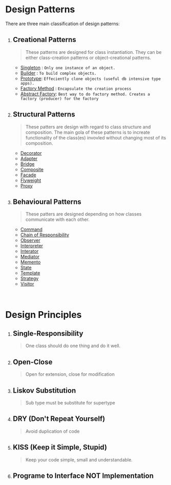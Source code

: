 # Design Patterns

There are three main classification of design patterns:

1. ## Creational Patterns
    > These patterns are designed for class instantiation. They can be either class-creation patterns or object-creational patterns.
    
    + [Singleton](./creational/singleton.md) : `Only one instance of an object.`
    + [Builder](./creational/builder.md) : `To build complex objects.`
    + [Prototype](./creational/prototype.md): `Effeciently clone objects (useful db intensive type apps).`
    + [Factory Method](./creational/factory-method.md) : `Encapsulate the creation process`
    + [Abstract Factory](./creational/abstract-factory.md): `Best way to do factory method. Creates a factory (producer) for the factory`

2. ## Structural Patterns
    > These patters are design with regard to class structure and composition. The main gola of these patterns is to increate functionality of the class(es) invovled without changing most of its composition.

    + [Decorator](./structural/decorator.md)
    + [Adapter]()
    + [Bridge]()
    + [Composite]()
    + [Facade]()
    + [Flyweight]()
    + [Proxy]()

3. ## Behavioural Patterns
   > These patters are designed depending on how classes communicate with each other.

   + [Command](./behavioural/command.md)
   + [Chain of Responsibility]()
   + [Observer]()
   + [Interpreter]()
   + [Interator]()
   + [Mediator]()
   + [Memento]()
   + [State]()
   + [Template]()
   + [Strategy]()
   + [Visitor]() 






<br/>


# Design Principles


1. ## Single-Responsibility
    > One class should do one thing and do it well.

2. ## Open-Close 
   > Open for extension, close for modification

3. ## Liskov Substitution
   > Sub type must be substitute for supertype


4. ## DRY (Don't Repeat Yourself)
   > Avoid duplication of code


5. ## KISS (Keep it Simple, Stupid)
    > Keep your code simple, small and understandable.

6. ## Programe to Interface NOT Implementation 
   > 